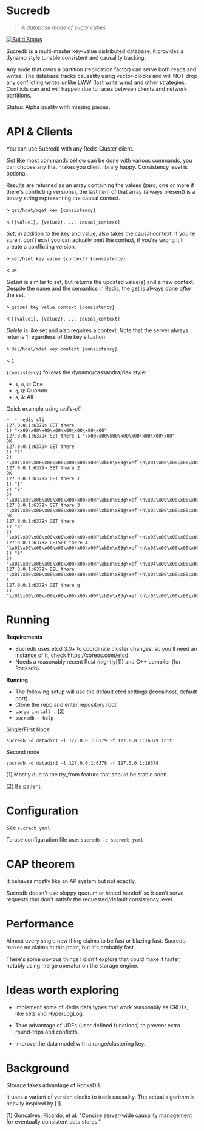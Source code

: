 # Sucredb

> *A database made of sugar cubes*

[![Build Status](https://travis-ci.org/arthurprs/sucredb.svg?branch=master)](https://travis-ci.org/arthurprs/sucredb)

Sucredb is a multi-master key-value distributed database, it provides a dynamo style tunable consistent and causality tracking.

Any node that owns a partition (replication factor) can serve both reads and writes. The database tracks causality using vector-clocks and will NOT drop any conflicting writes unlike LWW (last write wins) and other strategies. Conflicts can and will happen due to races between clients and network partitions.

Status: Alpha quality with missing pieces.

# API & Clients

You can use Sucredb with any Redis Cluster client.

*Get* like most commands bellow can be done with various commands, you can choose any that makes you client library happy. Consistency level is optional.

Results are returned as an array containing the values (zero, one or more if there's conflicting versions), the last item of that array (always present) is a binary string representing the causal context.

\> `get/hget/mget key {consistency}`

< `[{value1}, {value2}, .., causal_context]`

*Set*, in addition to the key and value, also takes the causal context. If you're sure it don't exist you can actually omit the context, if you're wrong it'll create a conflicting version.

\> `set/hset key value {context} {consistency}`

< `OK`

*Getset* is similar to set, but returns the updated value(s) and a new context. Despite the name and the semantics in Redis, the get is always done *after* the set.

\> `getset key value context {consistency}`

< `[{value1}, {value2}, .., causal_context]`

*Delete* is like set and also requires a context. Note that the server always returns 1 regardless of the key situation.

\> `del/hdel/mdel key context {consistency}`

< `1`

`{consistency}` follows the dynamo/cassandra/riak style:

* `1`, `o`, `O`: One
* `q`, `Q`: Quorum
* `a`, `A`: All

Quick example using *redis-cli*

```
➜  ~ redis-cli
127.0.0.1:6379> GET there
1) "\x00\x00\x00\x00\x00\x00\x00\x00"
127.0.0.1:6379> SET there 1 "\x00\x00\x00\x00\x00\x00\x00\x00"
OK
127.0.0.1:6379> GET there
1) "1"
2) "\x01\x00\x00\x00\x00\x00\x00\x00P\xb0n\x83g\xef`\n\x01\x00\x00\x00\x00\x00\x00\x00"
127.0.0.1:6379> SET there 2
OK
127.0.0.1:6379> GET there 1
1) "1"
2) "2"
3) "\x01\x00\x00\x00\x00\x00\x00\x00P\xb0n\x83g\xef`\n\x02\x00\x00\x00\x00\x00\x00\x00"
127.0.0.1:6379> SET there 3 "\x01\x00\x00\x00\x00\x00\x00\x00P\xb0n\x83g\xef`\n\x02\x00\x00\x00\x00\x00\x00\x00"
OK
127.0.0.1:6379> GET there
1) "3"
2) "\x01\x00\x00\x00\x00\x00\x00\x00P\xb0n\x83g\xef`\n\x03\x00\x00\x00\x00\x00\x00\x00"
127.0.0.1:6379> GETSET there 4 "\x01\x00\x00\x00\x00\x00\x00\x00P\xb0n\x83g\xef`\n\x03\x00\x00\x00\x00\x00\x00\x00"
1) "4"
2) "\x01\x00\x00\x00\x00\x00\x00\x00P\xb0n\x83g\xef`\n\x04\x00\x00\x00\x00\x00\x00\x00"
127.0.0.1:6379> DEL there "\x01\x00\x00\x00\x00\x00\x00\x00P\xb0n\x83g\xef`\n\x04\x00\x00\x00\x00\x00\x00\x00"
1
127.0.0.1:6379> GET there q
1) "\x01\x00\x00\x00\x00\x00\x00\x00P\xb0n\x83g\xef`\n\x05\x00\x00\x00\x00\x00\x00\x00
```

# Running

**Requirements**

* Sucredb uses etcd 3.0+ to coordinate cluster changes, so you'll need an instance of it, check https://coreos.com/etcd.
* Needs a reasonably recent Rust (nightly[1]) and C++ compiler (for Rocksdb).

**Running**

* The following setup will use the default etcd settings (lcocalhost, default port).
* Clone the repo and enter repository root
* `cargo install .` [2]
* `sucredb --help`

Single/First Node

`sucredb -d datadir1 -l 127.0.0.1:6379 -f 127.0.0.1:16379 init`

Second node

`sucredb -d datadir2 -l 127.0.0.1:6378 -f 127.0.0.1:16378`

[1] Mostly due to the try_from feature that should be stable soon.

[2] Be patient.

# Configuration

See `sucredb.yaml`

To use configuration file use: `sucredb -c sucredb.yaml`

# CAP theorem

It behaves mostly like an AP system but not exactly.

Sucredb doesn't use sloppy quorum or hinted handoff so it can't serve requests that don't satisfy the requested/default consistency level.

# Performance

Almost every single new thing claims to be fast or blazing fast. Sucredb makes no claims at this point, but it's probably fast.

There's some obvious things I didn't explore that could make it faster, notably using merge operator on the storage engine.

# Ideas worth exploring

* Implement some of Redis data types that work reasonably as CRDTs, like sets and HyperLogLog.

* Take advantage of UDFs (user defined functions) to prevent extra round-trips and conflicts.

* Improve the data model with a range/clustering key.

# Background

Storage takes advantage of RocksDB.

It uses a variant of version clocks to track causality. The actual algorithm is heavily inspired by [1].

[1] Gonçalves, Ricardo, et al. "Concise server-wide causality management for eventually consistent data stores."
